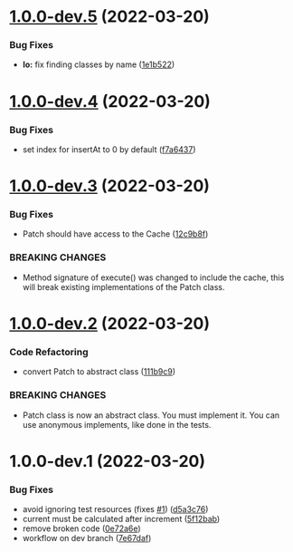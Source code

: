 # [1.0.0-dev.5](https://github.com/ReVancedTeam/revanced-patcher/compare/v1.0.0-dev.4...v1.0.0-dev.5) (2022-03-20)


### Bug Fixes

* **Io:** fix finding classes by name ([1e1b522](https://github.com/ReVancedTeam/revanced-patcher/commit/1e1b5224fac33498c2bc47fc02f2a1b140961cb8))

# [1.0.0-dev.4](https://github.com/ReVancedTeam/revanced-patcher/compare/v1.0.0-dev.3...v1.0.0-dev.4) (2022-03-20)


### Bug Fixes

* set index for insertAt to 0 by default ([f7a6437](https://github.com/ReVancedTeam/revanced-patcher/commit/f7a6437c7903a08f272f9ec67def4816d1aa72bc))

# [1.0.0-dev.3](https://github.com/ReVancedTeam/revanced-patcher/compare/v1.0.0-dev.2...v1.0.0-dev.3) (2022-03-20)


### Bug Fixes

* Patch should have access to the Cache ([12c9b8f](https://github.com/ReVancedTeam/revanced-patcher/commit/12c9b8f5ba98ee9014193c4b47e24f0e0303d70d))


### BREAKING CHANGES

* Method signature of execute() was changed to include the cache, this will break existing implementations of the Patch class.

# [1.0.0-dev.2](https://github.com/ReVancedTeam/revanced-patcher/compare/v1.0.0-dev.1...v1.0.0-dev.2) (2022-03-20)


### Code Refactoring

* convert Patch to abstract class ([111b9c9](https://github.com/ReVancedTeam/revanced-patcher/commit/111b9c911fd149d11e0fa77683bae0a403c1bb4e))


### BREAKING CHANGES

* Patch class is now an abstract class. You must implement it. You can use anonymous implements, like done in the tests.

# 1.0.0-dev.1 (2022-03-20)


### Bug Fixes

* avoid ignoring test resources (fixes [#1](https://github.com/ReVancedTeam/revanced-patcher/issues/1)) ([d5a3c76](https://github.com/ReVancedTeam/revanced-patcher/commit/d5a3c76389ba902c22ddc8b7ba1a110b7ff852df))
* current must be calculated after increment ([5f12bab](https://github.com/ReVancedTeam/revanced-patcher/commit/5f12bab5df97fbe6e2e62c1bf2814a2e682ab4f3))
* remove broken code ([0e72a6e](https://github.com/ReVancedTeam/revanced-patcher/commit/0e72a6e85ff9a6035510680fc5e33ab0cd14144f))
* workflow on dev branch ([7e67daf](https://github.com/ReVancedTeam/revanced-patcher/commit/7e67daf8789c534bed0091a3975776eb95039acc))
